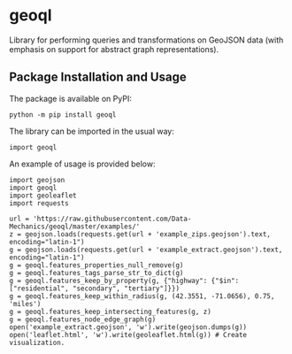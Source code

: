 # geoql

Library for performing queries and transformations on GeoJSON data (with emphasis on support for abstract graph representations).

Package Installation and Usage
------------------------------

The package is available on PyPI:

    python -m pip install geoql

The library can be imported in the usual way:

    import geoql

An example of usage is provided  below:

    import geojson
    import geoql
    import geoleaflet
    import requests

    url = 'https://raw.githubusercontent.com/Data-Mechanics/geoql/master/examples/'
    z = geojson.loads(requests.get(url + 'example_zips.geojson').text, encoding="latin-1")
    g = geojson.loads(requests.get(url + 'example_extract.geojson').text, encoding="latin-1")
    g = geoql.features_properties_null_remove(g)
    g = geoql.features_tags_parse_str_to_dict(g)
    g = geoql.features_keep_by_property(g, {"highway": {"$in": ["residential", "secondary", "tertiary"]}})
    g = geoql.features_keep_within_radius(g, (42.3551, -71.0656), 0.75, 'miles')
    g = geoql.features_keep_intersecting_features(g, z)
    g = geoql.features_node_edge_graph(g)
    open('example_extract.geojson', 'w').write(geojson.dumps(g))
    open('leaflet.html', 'w').write(geoleaflet.html(g)) # Create visualization.

